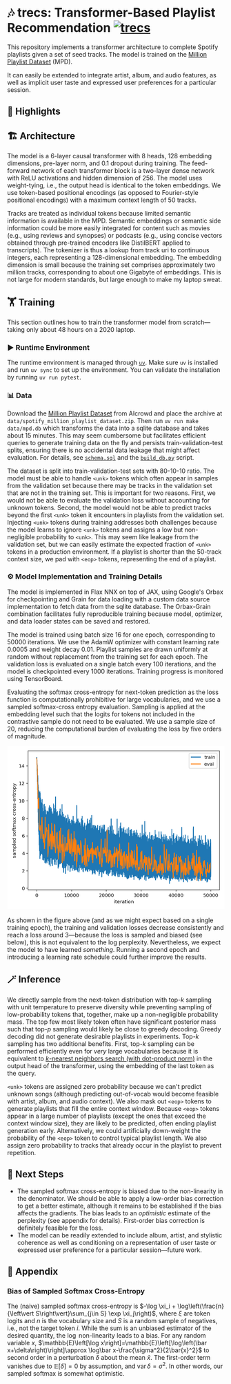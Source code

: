 # 🎶 trecs: Transformer-Based Playlist Recommendation [![trecs](https://github.com/tillahoffmann/trecs/actions/workflows/main.yaml/badge.svg)](https://github.com/tillahoffmann/trecs/actions/workflows/main.yaml)

This repository implements a transformer architecture to complete Spotify playlists given a set of seed tracks. The model is trained on the [Million Playlist Dataset](https://www.aicrowd.com/challenges/spotify-million-playlist-dataset-challenge) (MPD).

It can easily be extended to integrate artist, album, and audio features, as well as implicit user taste and expressed user preferences for a particular session.

## 🌟 Highlights



## 🏗️ Architecture

The model is a 6-layer causal transformer with 8 heads, 128 embedding dimensions, pre-layer norm, and 0.1 dropout during training. The feed-forward network of each transformer block is a two-layer dense network with ReLU activations and hidden dimension of 256. The model uses weight-tying, i.e., the output head is identical to the token embeddings. We use token-based positional encodings (as opposed to Fourier-style positional encodings) with a maximum context length of 50 tracks.

Tracks are treated as individual tokens because limited semantic information is available in the MPD. Semantic embeddings or semantic side information could be more easily integrated for content such as movies (e.g., using reviews and synopses) or podcasts (e.g., using concise vectors obtained through pre-trained encoders like DistilBERT applied to transcripts). The tokenizer is thus a lookup from track uri to continuous integers, each representing a 128-dimensional embedding. The embedding dimension is small because the training set comprises approximately two million tracks, corresponding to about one Gigabyte of embeddings. This is not large for modern standards, but large enough to make my laptop sweat.

## 🏋️ Training

This section outlines how to train the transformer model from scratch—taking only about 48 hours on a 2020 laptop.

### ▶️ Runtime Environment

The runtime environment is managed through [`uv`](https://docs.astral.sh/uv/). Make sure `uv` is installed and run `uv sync` to set up the environment. You can validate the installation by running `uv run pytest`.

### 📊 Data

Download the [Million Playlist Dataset](https://www.aicrowd.com/challenges/spotify-million-playlist-dataset-challenge) from AIcrowd and place the archive at `data/spotify_million_playlist_dataset.zip`. Then run `uv run make data/mpd.db` which transforms the data into a sqlite database and takes about 15 minutes. This may seem cumbersome but facilitates efficient queries to generate training data on the fly and persists train-validation-test splits, ensuring there is no accidental data leakage that might affect evaluation. For details, see [`schema.sql`](./src/trecs/schema.sql) and the [`build_db.py`](./src/trecs/scripts/build_db.py) script.

The dataset is split into train-validation-test sets with 80-10-10 ratio. The model must be able to handle `<unk>` tokens which often appear in samples from the validation set because there may be tracks in the validation set that are not in the training set. This is important for two reasons. First, we would not be able to evaluate the validation loss without accounting for unknown tokens. Second, the model would not be able to predict tracks beyond the first `<unk>` token it encounters in playlists from the validation set. Injecting `<unk>` tokens during training addresses both challenges because the model learns to ignore `<unk>` tokens and assigns a low but non-negligible probability to `<unk>`. This may seem like leakage from the validation set, but we can easily estimate the expected fraction of `<unk>` tokens in a production environment. If a playlist is shorter than the 50-track context size, we pad with `<eop>` tokens, representing the end of a playlist.

### ⚙️ Model Implementation and Training Details

The model is implemented in Flax NNX on top of JAX, using Google's Orbax for checkpointing and Grain for data loading with a custom data source implementation to fetch data from the sqlite database. The Orbax-Grain combination facilitates fully reproducible training because model, optimizer, and data loader states can be saved and restored.

The model is trained using batch size 16 for one epoch, corresponding to 50000 iterations. We use the AdamW optimizer with constant learning rate 0.0005 and weight decay 0.01. Playlist samples are drawn uniformly at random without replacement from the training set for each epoch. The validation loss is evaluated on a single batch every 100 iterations, and the model is checkpointed every 1000 iterations. Training progress is monitored using TensorBoard.

Evaluating the softmax cross-entropy for next-token prediction as the loss function is computationally prohibitive for large vocabularies, and we use a sampled softmax-cross entropy evaluation. Sampling is applied at the embedding level such that the logits for tokens not included in the contrastive sample do not need to be evaluated. We use a sample size of 20, reducing the computational burden of evaluating the loss by five orders of magnitude.

![](./training-plot.png)

As shown in the figure above (and as we might expect based on a single training epoch), the training and validation losses decrease consistently and reach a loss around 3—because the loss is sampled and biased (see below), this is not equivalent to the log perplexity. Nevertheless, we expect the model to have learned *something*. Running a second epoch and introducing a learning rate schedule could further improve the results.

## 🪄 Inference

We directly sample from the next-token distribution with top-$k$ sampling with unit temperature to preserve diversity while preventing sampling of low-probability tokens that, together, make up a non-negligible probability mass. The top few most likely token often have significant posterior mass such that top-$p$ sampling would likely be close to greedy decoding. Greedy decoding did not generate desirable playlists in experiments. Top-$k$ sampling has two additional benefits. First, top-$k$ sampling can be performed efficiently even for *very* large vocabularies because it is equivalent to [$k$-nearest neighbors search (with dot-product norm)](https://en.wikipedia.org/wiki/Maximum_inner-product_search) in the output head of the transformer, using the embedding of the last token as the query.

`<unk>` tokens are assigned zero probability because we can't predict unknown songs (although predicting out-of-vocab would become feasible with artist, album, and audio context). We also mask out `<eop>` tokens to generate playlists that fill the entire context window. Because `<eop>` tokens appear in a large number of playlists (except the ones that exceed the context window size), they are likely to be predicted, often ending playlist generation early. Alternatively, we could artificially down-weight the probability of the `<eop>` token to control typical playlist length. We also assign zero probability to tracks that already occur in the playlist to prevent repetition.

## 🚀 Next Steps

* The sampled softmax cross-entropy is biased due to the non-linearity in the denominator. We should be able to apply a low-order bias correction to get a better estimate, although it remains to be established if the bias affects the gradients. The bias leads to an *optimistic* estimate of the perplexity (see appendix for details). First-order bias correction is definitely feasible for the loss.
* The model can be readily extended to include album, artist, and stylistic coherence as well as conditioning on a representation of user taste or expressed user preference for a particular session—future work.

## 📒 Appendix

### Bias of Sampled Softmax Cross-Entropy

The (naive) sampled softmax cross-entropy is $-\log \xi_i + \log\left(\frac{n}{\left\vert S\right\vert}\sum_{j\in S} \exp \xi_j\right)$, where $\xi$ are token logits and $n$ is the vocabulary size and $S$ is a random sample of negatives, i.e., not the target token $i$. While the sum is an unbiased estimator of the desired quantity, the $\log$ non-linearity leads to a bias. For any random variable $x$, $\mathbb{E}\left[\log x\right]=\mathbb{E}\left[\log\left(\bar x+\delta\right)\right]\approx \log\bar x-\frac{\sigma^2}{2\bar{x}^2}$ to second order in a perturbation $\delta$ about the mean $\bar x$. The first-order term vanishes due to $\mathbb{E}\left[\delta\right]=0$ by assumption, and $\mathrm{var}\,\delta=\sigma^2$. In other words, our sampled softmax is somewhat optimistic.
